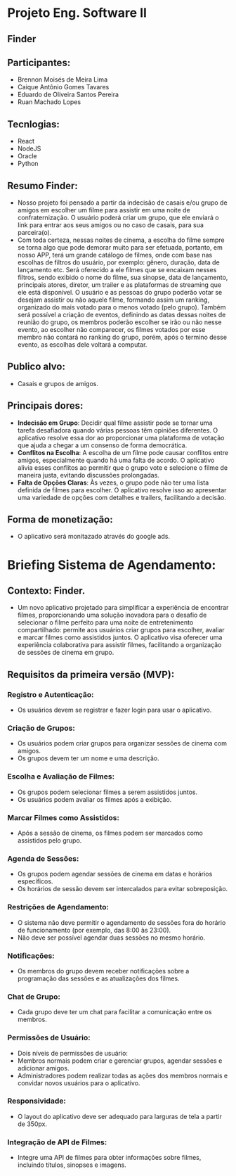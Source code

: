 # Projeto Eng. Software II

## Finder

## Participantes:
* Brennon Moisés de Meira Lima
* Caique Antônio Gomes Tavares
* Eduardo de Oliveira Santos Pereira
* Ruan Machado Lopes

## Tecnlogias: 
* React
* NodeJS
* Oracle
* Python

## Resumo Finder:
* Nosso projeto foi pensado a partir da indecisão de casais e/ou grupo de amigos em escolher um filme para assistir em uma noite de confraternização. O usuário poderá criar um grupo, que ele enviará o link para entrar aos seus amigos ou no caso de casais, para sua parceira(o).  
* Com toda certeza, nessas noites de cinema, a escolha do filme sempre se torna algo que pode demorar muito para ser efetuada, portanto, em nosso APP, terá um grande catálogo de filmes, onde com base nas escolhas de filtros do usuário, por exemplo: gênero, duração, data de lançamento etc. 
Será oferecido a ele filmes que se encaixam nesses filtros, sendo exibido o nome do filme, sua sinopse, data de lançamento, principais atores, diretor, um trailer e as plataformas de streaming que ele está disponível. O usuário e as pessoas do grupo poderão votar se desejam assistir ou não aquele filme, formando assim um ranking, organizado do mais votado para o menos votado (pelo grupo). 
Também será possível a criação de eventos, definindo as datas dessas noites de reunião do grupo, os membros poderão escolher se irão ou não nesse evento, ao escolher não comparecer, os filmes votados por esse membro não contará no ranking do grupo, porém, após o termino desse evento, as escolhas dele voltará a computar.

## Publico alvo:
* Casais e grupos de amigos.

## Principais dores:
* **Indecisão em Grupo**: Decidir qual filme assistir pode se tornar uma tarefa desafiadora quando várias pessoas têm opiniões diferentes. O aplicativo resolve essa dor ao proporcionar uma plataforma de votação que ajuda a chegar a um consenso de forma democrática.
* **Conflitos na Escolha**: A escolha de um filme pode causar conflitos entre amigos, especialmente quando há uma falta de acordo. O aplicativo alivia esses conflitos ao permitir que o grupo vote e selecione o filme de maneira justa, evitando discussões prolongadas.
* **Falta de Opções Claras**: Às vezes, o grupo pode não ter uma lista definida de filmes para escolher. O aplicativo resolve isso ao apresentar uma variedade de opções com detalhes e trailers, facilitando a decisão.

## Forma de monetização: 
* O aplicativo será monitazado através do google ads.

# Briefing Sistema de Agendamento:
## Contexto: Finder.
* Um novo aplicativo projetado para simplificar a experiência de encontrar filmes, proporcionando uma solução inovadora para o desafio de selecionar o filme perfeito para uma noite de entretenimento compartilhado: permite aos usuários criar grupos para escolher, avaliar e marcar filmes como assistidos juntos. O aplicativo visa oferecer uma experiência colaborativa para assistir filmes, facilitando a organização de sessões de cinema em grupo.

## Requisitos da primeira versão (MVP):
### Registro e Autenticação:
*	Os usuários devem se registrar e fazer login para usar o aplicativo.
### Criação de Grupos:
*	Os usuários podem criar grupos para organizar sessões de cinema com amigos.
*	Os grupos devem ter um nome e uma descrição.
### Escolha e Avaliação de Filmes:
* Os grupos podem selecionar filmes a serem assistidos juntos.
*	Os usuários podem avaliar os filmes após a exibição.
###	Marcar Filmes como Assistidos:
*	Após a sessão de cinema, os filmes podem ser marcados como assistidos pelo grupo.
###	Agenda de Sessões:
*	Os grupos podem agendar sessões de cinema em datas e horários específicos.
*	Os horários de sessão devem ser intercalados para evitar sobreposição.
###	Restrições de Agendamento:
*	O sistema não deve permitir o agendamento de sessões fora do horário de funcionamento (por exemplo, das 8:00 às 23:00).
*	Não deve ser possível agendar duas sessões no mesmo horário.
###	Notificações:
*	Os membros do grupo devem receber notificações sobre a programação das sessões e as atualizações dos filmes.
###	Chat de Grupo:
*	Cada grupo deve ter um chat para facilitar a comunicação entre os membros.
###	Permissões de Usuário:
*	Dois níveis de permissões de usuário:
*	Membros normais podem criar e gerenciar grupos, agendar sessões e adicionar amigos.
*	Administradores podem realizar todas as ações dos membros normais e convidar novos usuários para o aplicativo.
###	Responsividade:
*	O layout do aplicativo deve ser adequado para larguras de tela a partir de 350px.
###	Integração de API de Filmes:
*	Integre uma API de filmes para obter informações sobre filmes, incluindo títulos, sinopses e imagens.


